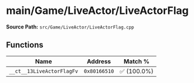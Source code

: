 # main/Game/LiveActor/LiveActorFlag

**Source Path:** `src/Game/LiveActor/LiveActorFlag.cpp`

## Functions

| Name | Address | Match % |
|------|---------|---------|
| `__ct__13LiveActorFlagFv` | `0x80166510` | :white_check_mark: (100.0%) |